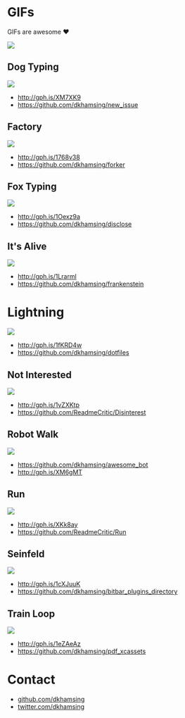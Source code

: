 # GIFs

GIFs are awesome :heart:

![](http://i.giphy.com/12UlfHpF05ielO.gif)

## Dog Typing

![](assets/dog-typing.gif)

- http://gph.is/XM7XK9
- https://github.com/dkhamsing/new_issue

## Factory

![](assets/factory.gif)

- http://gph.is/1768v38
- https://github.com/dkhamsing/forker

## Fox Typing

![](assets/fox-mulder-typing.gif)

- http://gph.is/1Oexz9a
- https://github.com/dkhamsing/disclose

## It's Alive

![](assets/its-alive.gif)

- http://gph.is/1Lrarml
- https://github.com/dkhamsing/frankenstein

# Lightning

![](assets/lightning.gif)

- http://gph.is/1fKRD4w
- https://github.com/dkhamsing/dotfiles

## Not Interested

![](assets/not-interested.gif)

- http://gph.is/1vZXKtp
- https://github.com/ReadmeCritic/Disinterest

## Robot Walk

![](assets/robot-walk.gif)

- https://github.com/dkhamsing/awesome_bot
- http://gph.is/XM6gMT

## Run

![](assets/run.gif)

- http://gph.is/XKk8ay
- https://github.com/ReadmeCritic/Run

## Seinfeld

![](assets/seinfeld-computer.gif)

- http://gph.is/1cXJuuK
- https://github.com/dkhamsing/bitbar_plugins_directory


## Train Loop

![](assets/train-loop.gif)

- http://gph.is/1eZAeAz
- https://github.com/dkhamsing/pdf_xcassets

# Contact

- [github.com/dkhamsing](https://github.com/dkhamsing)
- [twitter.com/dkhamsing](https://twitter.com/dkhamsing)
